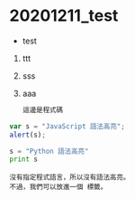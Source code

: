 # 20201211_test

* test

1. ttt
1. sss
1. aaa

    ```js
    這邊是程式碼
    ```


```javascript
var s = "JavaScript 語法高亮";
alert(s);
```
 
```python
s = "Python 語法高亮"
print s
```
 
```
沒有指定程式語言，所以沒有語法高亮。
不過，我們可以放進一個 標籤。
```
